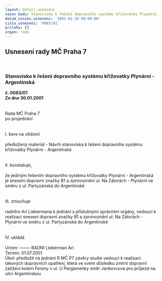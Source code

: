 ```yaml
---
layout: detail_usneseni
nazev_bodu: Stanovisko k řešení dopravního systému křižovatky Plynární - Argentinská
datum_vzniku_usneseni: '2001-01-30 00:00:00'
cislo_usneseni: '0083/01'
prilohy: []
organ: rada
---
```

<div id="ucUsn_pList" class="usn">
	<span><h2>Usnesení rady MČ Praha 7 </h2>
<br></span><div class="standBody">
<span><h3>Stanovisko k řešení dopravního systému křižovatky Plynární - Argentinská</h3></span><div class="center">
		<strong>č. 0083/01</strong><br>
	</div>
<div class="center">
		<strong>Ze dne 30.01.2001</strong><br><br>
	</div>
<br>Rada MČ Praha 7<br>po projednání<br><br><br>I.	bere na vědomí<br><br> předložený materiál - Návrh stanoviska k řešení dopravního systému křižovatky Plynární - Argentinská<br><br><br>II.	konstatuje,<br><br>že jediným řešením dopravního systému křižovatky Plynární - Argentinská je snesení dopravní značky B1 a  zprovoznění ul. Na Zátorách - Plynární ve směru z ul. Partyzánská do Argentinské<br><br><br>III.	zmocňuje <br><br>radního Ari Liebermana k jednání s příslušnými správními orgány, vedoucí k realizaci snesení dopravní značky B1 a  zprovoznění ul. Na Zátorách - Plynární ve směru z ul. Partyzánská do Argentinské<br><br><br>IV.	ukládá <br><br> Určen:	–––––	RADNI Lieberman Ari<br>Termín: 01.07.2001<br>Úkol:	předložit na jednání R MČ P7 závěry studie vedoucí k realizaci takových dopravních opatření, která ve svém důsledku zmírní dopravní zatížení kolem Ferony v ul. U Pergamenky směr Jankovcova pro průjezd na ulici Argentinskou<br> <br> <br>
</div>
</div>